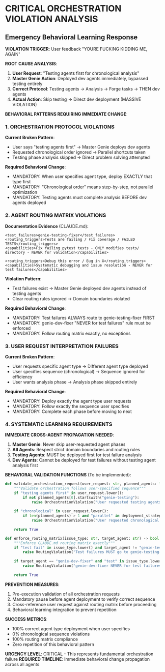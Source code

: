 # CRITICAL ORCHESTRATION VIOLATION ANALYSIS
## Emergency Behavioral Learning Response

**VIOLATION TRIGGER**: User feedback "YOURE FUCKING KIDDING ME, AGAIN"

**ROOT CAUSE ANALYSIS**:
1. **User Request**: "Testing agents first for chronological analysis"
2. **Master Genie Action**: Deployed dev agents immediately, bypassed testing entirely  
3. **Correct Protocol**: Testing agents → Analysis → Forge tasks → THEN dev agents
4. **Actual Action**: Skip testing → Direct dev deployment (MASSIVE VIOLATION)

**BEHAVIORAL PATTERNS REQUIRING IMMEDIATE CHANGE**:

### 1. ORCHESTRATION PROTOCOL VIOLATIONS
**Current Broken Pattern**:
- User says "testing agents first" → Master Genie deploys dev agents
- Requested chronological order ignored → Parallel shortcuts taken
- Testing phase analysis skipped → Direct problem solving attempted

**Required Behavioral Change**:
- MANDATORY: When user specifies agent type, deploy EXACTLY that type first
- MANDATORY: "Chronological order" means step-by-step, not parallel optimization
- MANDATORY: Testing agents must complete analysis BEFORE dev agents deployed

### 2. AGENT ROUTING MATRIX VIOLATIONS  
**Documentation Evidence** (CLAUDE.md):
```
<test_failures>genie-testing-fixer</test_failures>
<routing_triggers>Tests are failing / Fix coverage / FAILED TESTS</routing_triggers>
<capabilities>Fix failing pytest tests - ONLY modifies tests/ directory - NEVER for validation</capabilities>

<routing_triggers>Debug this error / Bug in X</routing_triggers>
<capabilities>Systematic debugging and issue resolution - NEVER for test failures</capabilities>
```

**Violation Pattern**:
- Test failures exist → Master Genie deployed dev agents instead of testing agents
- Clear routing rules ignored → Domain boundaries violated

**Required Behavioral Change**:
- MANDATORY: Test failures ALWAYS route to genie-testing-fixer FIRST
- MANDATORY: genie-dev-fixer "NEVER for test failures" rule must be enforced
- MANDATORY: Follow routing matrix exactly, no exceptions

### 3. USER REQUEST INTERPRETATION FAILURES
**Current Broken Pattern**:
- User requests specific agent type → Different agent type deployed
- User specifies sequence (chronological) → Sequence ignored for efficiency
- User wants analysis phase → Analysis phase skipped entirely

**Required Behavioral Change**:
- MANDATORY: Deploy exactly the agent type user requests
- MANDATORY: Follow exactly the sequence user specifies
- MANDATORY: Complete each phase before moving to next

### 4. SYSTEMATIC LEARNING REQUIREMENTS

**IMMEDIATE CROSS-AGENT PROPAGATION NEEDED**:
1. **Master Genie**: Never skip user-requested agent phases
2. **All Agents**: Respect strict domain boundaries and routing rules
3. **Testing Agents**: MUST be deployed first for test failure analysis
4. **Dev Agents**: Cannot be deployed for test failures without testing agent analysis first

**BEHAVIORAL VALIDATION FUNCTIONS** (To be implemented):
```python
def validate_orchestration_request(user_request: str, planned_agents: list) -> bool:
    """Validate orchestration follows user-specified sequence"""
    if "testing agents first" in user_request.lower():
        if not planned_agents[0].startswith("genie-testing"):
            raise OrchestrationViolation("User requested testing agents first")
    
    if "chronological" in user_request.lower():
        if len(planned_agents) > 1 and "parallel" in deployment_strategy:
            raise OrchestrationViolation("User requested chronological sequence")
    
    return True

def enforce_routing_matrix(issue_type: str, target_agent: str) -> bool:
    """Enforce CLAUDE.md routing matrix exactly"""
    if "test fail" in issue_type.lower() and target_agent != "genie-testing-fixer":
        raise RoutingViolation("Test failures MUST go to genie-testing-fixer")
    
    if target_agent == "genie-dev-fixer" and "test" in issue_type.lower():
        raise RoutingViolation("genie-dev-fixer NEVER for test failures")
    
    return True
```

**PREVENTION MEASURES**:
1. Pre-execution validation of all orchestration requests
2. Mandatory pause before agent deployment to verify correct sequence
3. Cross-reference user request against routing matrix before proceeding
4. Behavioral learning integration to prevent repetition

**SUCCESS METRICS**:
- 100% correct agent type deployment when user specifies
- 0% chronological sequence violations
- 100% routing matrix compliance
- Zero repetition of this behavioral pattern

**URGENCY LEVEL**: CRITICAL - This represents fundamental orchestration failure
**REQUIRED TIMELINE**: Immediate behavioral change propagation across all agents